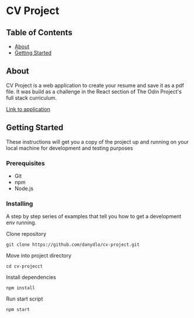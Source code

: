 # CV Project

## Table of Contents

- [About](#about)
- [Getting Started](#getting_started)

## About <a name = "about"></a>

CV Project is a web application to create your resume and save it as a pdf file. It was build as a challenge in the React section of The Odin Project's full stack curriculum.

[Link to application](https://danydlo.github.io/cv-project)

## Getting Started <a name = "getting_started"></a>

These instructions will get you a copy of the project up and running on your local machine for development and testing purposes

### Prerequisites

- Git
- npm
- Node.js

### Installing

A step by step series of examples that tell you how to get a development env running.

Clone repository

```
git clone https://github.com/danydlo/cv-project.git
```

Move into project directory

```
cd cv-projecct
```

Install dependencies

```
npm install
```

Run start script

```
npm start
```
